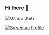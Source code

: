### Hi there 👋

![Github Stats](https://github-readme-stats.vercel.app/api?username=ymkwon3&show_icons=true)

[![Solved.ac Profile](http://mazassumnida.wtf/api/v2/generate_badge?boj=ymkwon3)](https://solved.ac/ymkwon3/)

<!--
**ymkwon3/ymkwon3** is a ✨ _special_ ✨ repository because its `README.md` (this file) appears on your GitHub profile.

Here are some ideas to get you started:

- 🔭 I’m currently working on ...
- 🌱 I’m currently learning ...
- 👯 I’m looking to collaborate on ...
- 🤔 I’m looking for help with ...
- 💬 Ask me about ...
- 📫 How to reach me: ...
- 😄 Pronouns: ...
- ⚡ Fun fact: ...
-->
